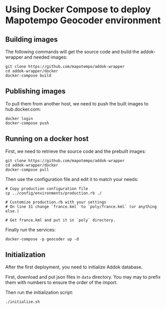 Using Docker Compose to deploy Mapotempo Geocoder environment
=============================================================

Building images
---------------

The following commands will get the source code and build the addok-wrapper
and needed images:

    git clone https://github.com/mapotempo/addok-wrapper
    cd addok-wrapper/docker
    docker-compose build

Publishing images
-----------------

To pull them from another host, we need to push the built images to
hub.docker.com:

    docker login
    docker-compose push

Running on a docker host
------------------------

First, we need to retrieve the source code and the prebuilt images:

    git clone https://github.com/mapotempo/addok-wrapper
    cd addok-wrapper/docker
    docker-compose pull

Then use the configuration file and edit it to match your needs:

    # Copy production configuration file
    cp ../config/environments/production.rb ./

    # Customize production.rb with your settings
    # On line 31 change `france.kml` to `poly/france.kml` (or anything else.)

    # Get france.kml and put it in `poly` directory.

Finally run the services:

    docker-compose -p geocoder up -d

Initialization
--------------

After the first deployment, you need to initialize Addok database.

First, download and put json files in `data` directory. You may may to prefix them with numbers to ensure the order of the import.

Then run the initialization script:

    ./initialize.sh
